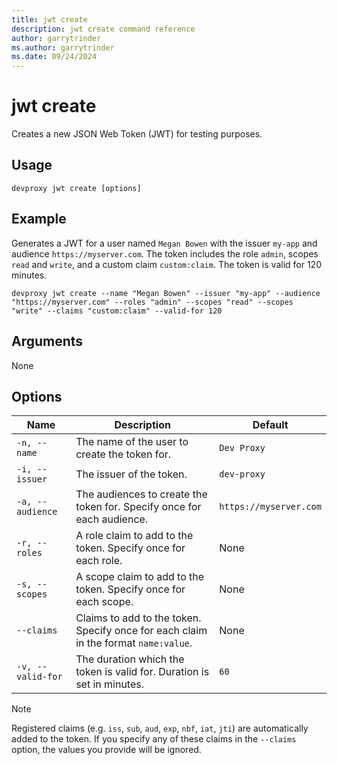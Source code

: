 ```yaml
---
title: jwt create
description: jwt create command reference
author: garrytrinder
ms.author: garrytrinder
ms.date: 09/24/2024
---
```


# jwt create

Creates a new JSON Web Token (JWT) for testing purposes.

## Usage

```console
devproxy jwt create [options]
```

## Example

Generates a JWT for a user named `Megan Bowen` with the issuer `my-app` and audience `https://myserver.com`. The token includes the role `admin`, scopes `read` and `write`, and a custom claim `custom:claim`. The token is valid for 120 minutes.

```console
devproxy jwt create --name "Megan Bowen" --issuer "my-app" --audience "https://myserver.com" --roles "admin" --scopes "read" --scopes "write" --claims "custom:claim" --valid-for 120
```

## Arguments

None

## Options

| Name | Description | Default |
| --- | --- | --- |
| `-n, --name` | The name of the user to create the token for. | `Dev Proxy` |
| `-i, --issuer` | The issuer of the token. | `dev-proxy` |
| `-a, --audience` | The audiences to create the token for. Specify once for each audience. | `https://myserver.com` |
| `-r, --roles` | A role claim to add to the token. Specify once for each role. | None |
| `-s, --scopes` | A scope claim to add to the token. Specify once for each scope. | None |
| `--claims` | Claims to add to the token. Specify once for each claim in the format `name:value`. | None |
| `-v, --valid-for` | The duration which the token is valid for. Duration is set in minutes. | `60` |

> [!NOTE]
> Registered claims (e.g. `iss`, `sub`, `aud`, `exp`, `nbf`, `iat`, `jti`) are automatically added to the token. If you specify any of these claims in the `--claims` option, the values you provide will be ignored.
